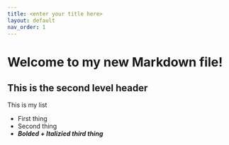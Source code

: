 ```yaml
---
title: <enter your title here>
layout: default
nav_order: 1
---
```


# Welcome to my new Markdown file!

## This is the second level header

This is my list 
- First thing
- Second thing
- ***Bolded + Italizied third thing***



